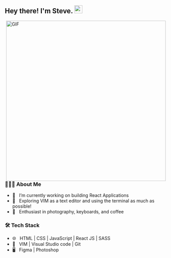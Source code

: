<h2> Hey there! I'm Steve. <img src="https://github.com/souvikguria98/souvikguria98/blob/master/Hi.gif" width="25"></h2>
<img align="right" alt="GIF" src="https://raw.githubusercontent.com/stevedsimkins/stevedsimkins/master/gif3.gif" width="500"/>

<h3> 👨🏻‍💻 About Me </h3>

- 🔭 &nbsp; I’m currently working on building React Applications
- 🤔 &nbsp; Exploring VIM as a text editor and using the terminal as much as possible!
- 🌱 &nbsp; Enthusiast in photography, keyboards, and coffee

<h3>🛠 Tech Stack</h3>

- 🌐 &nbsp;  HTML | CSS | JavaScript | React JS | SASS
- 🔧 &nbsp; VIM | Visual Studio code | Git
- 🖥 &nbsp; Figma | Photoshop 

<br>
<!--
<img align="center" src="https://github-readme-stats.vercel.app/api?username=devSouvik&include_all_commits=true&count_private=true&show_icons=true&line_height=20&title_color=7A7ADB&icon_color=2234AE&text_color=D3D3D3&bg_color=0,000000,130F40" alt="devSouvik's Github Stats">

</br>

[![Top Langs](https://github-readme-stats.vercel.app/api/top-langs/?username=devSouvik&layout=compact&text_color=daf7dc&bg_color=151515)](https://github.com/devSouvik/github-readme-stats)
-->

<h3> 🤝🏻 Connect with Me </h3>

<p align="center">
&nbsp; <a href="https://twitter.com/stevedsimkins" target="_blank" rel="noopener noreferrer"><img src="https://img.icons8.com/plasticine/100/000000/twitter.png" width="50" /></a>  
&nbsp; <a href="https://www.instagram.com/stevedylanphoto/" target="_blank" rel="noopener noreferrer"><img src="https://img.icons8.com/plasticine/100/000000/instagram-new.png" width="50" /></a>  
&nbsp; <a href="mailto:stevedsimkins@gmail.com" target="_blank" rel="noopener noreferrer"><img src="https://img.icons8.com/plasticine/100/000000/gmail.png"  width="50" /></a>
</p>

